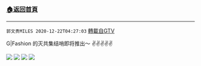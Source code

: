 ﻿###  [:house:返回首頁](https://github.com/ourhimalayas/txt)
---

`郭文贵MILES 2020-12-22T04:27:03` [轉載自GTV](https://gtv.org/web/#/UserInfo/5e596957357cc612d35a8044)

G|Fashion 的灭共集结哨即将推出～ ✌️✌️✌️✌️✌️

![](https://filegroup.gtv.org/cdn-cgi/image/width=600/https://filegroup.gtv.org/group5/default/20201222/04/26/0/bfda4d6e87ab8f6514feb67d416d51e8.jpeg)
![](https://filegroup.gtv.org/cdn-cgi/image/width=600/https://filegroup.gtv.org/group5/default/20201222/04/26/0/64878bafbda0295fe68f5f76f532aa76.jpeg)
![](https://filegroup.gtv.org/cdn-cgi/image/width=600/https://filegroup.gtv.org/group5/default/20201222/04/27/0/7c16a76ffd7849375857fb3742c27e74.jpeg)
![](https://filegroup.gtv.org/cdn-cgi/image/width=600/https://filegroup.gtv.org/group5/default/20201222/04/27/0/8b3038cf3d5be8b2db67b14fb10bbd5b.jpeg)
